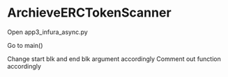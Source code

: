 # ArchieveERCTokenScanner


Open app3_infura_async.py

Go to main()

Change start blk and end blk argument accordingly
Comment out function accordingly
